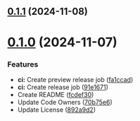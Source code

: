 ## [0.1.1](https://github.com/spaceandtimelabs/sxt-node-docs/compare/v0.1.0...v0.1.1) (2024-11-08)



# [0.1.0](https://github.com/spaceandtimelabs/sxt-node-docs/compare/fa1ccad18ff1f329dc28732eb879b7beab09fda6...v0.1.0) (2024-11-07)


### Features

* **ci:** Create preview release job ([fa1ccad](https://github.com/spaceandtimelabs/sxt-node-docs/commit/fa1ccad18ff1f329dc28732eb879b7beab09fda6))
* **ci:** Create release job ([91e1671](https://github.com/spaceandtimelabs/sxt-node-docs/commit/91e1671763d8a0fb41d8f0c4a0749ba3ad663780))
* Create README ([fcdef30](https://github.com/spaceandtimelabs/sxt-node-docs/commit/fcdef306425b9acf9491312f36136710199f2836))
* Update Code Owners ([70b75e6](https://github.com/spaceandtimelabs/sxt-node-docs/commit/70b75e6d563625cdb636ac45ed0d49351185494b))
* Update License ([892a9d2](https://github.com/spaceandtimelabs/sxt-node-docs/commit/892a9d2c3122ad228494902b18fca8f6df74fd70))



